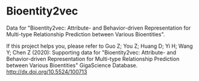 # Bioentity2vec
Data for "Bioentity2vec: Attribute- and Behavior-driven Representation for Multi-type Relationship Prediction between Various Bioentities". 

If this project helps you, please refer to Guo Z; You Z; Huang D; Yi H; Wang Y; Chen Z (2020): Supporting data for "Bioentity2vec: Attribute- and Behavior-driven Representation for Multi-type Relationship Prediction between Various Bioentities" GigaScience Database. http://dx.doi.org/10.5524/100713 

